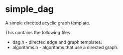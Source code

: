 # simple_dag
A simple directed acyclic graph template.

This contains the following files

- dag.h - directed edge and graph templates.
- algorithms.h - algorithms that use a directed graph.

